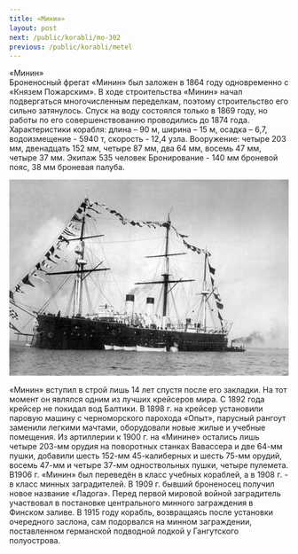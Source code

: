 ```yaml
---
title: «Минин»
layout: post
next: /public/korabli/mo-302
previous: /public/korabli/metel
---
```


«Минин»  
Броненосный фрегат «Минин» был заложен в 1864 году одновременно с «Князем Пожарским». В ходе строительства «Минин» начал подвергаться многочисленным переделкам, поэтому строительство его сильно затянулось. Спуск на воду состоялся только в 1869 году, но работы по его совершенствованию проводились до 1874 года.   
Характеристики корабля: длина – 90 м, ширина – 15 м, осадка – 6,7, водоизмещение - 5940 т, скорость - 12,4 узла. Вооружение: четыре 203 мм, двенадцать 152 мм, четыре 87 мм, два 64 мм, восемь 47 мм, четыре 37 мм. Экипаж 535 человек Бронирование - 140 мм броневой пояс, 38 мм броневая палуба.  
  

![](/assets/img/Minin.gif)  

  
«Минин» вступил в строй лишь 14 лет спустя после его закладки. На тот момент он являлся одним из лучших крейсеров мира. С 1892 года крейсер не покидал вод Балтики. В 1898 г. на крейсер установили паровую машину с черноморского парохода «Опыт», парусный рангоут заменили легкими мачтами, оборудовали новые жилые и учебные помещения. Из артиллерии к 1900 г. на «Минине» остались лишь четыре 203-мм орудия на поворотных станках Вавассера и две 64-мм пушки, добавили шесть 152-мм 45-калиберных и шесть 75-мм орудий, восемь 47-мм и четыре 37-мм одноствольных пушки, четыре пулемета.   
В1906 г. «Минин» был переведён в класс учебных кораблей, а в 1908 г. - в класс минных заградителей. В 1909 г. бывший броненосец получил новое название «Ладога». Перед первой мировой войной заградитель участвовал в постановке центрального минного заграждения в Финском заливе. В 1915 году корабль, возвращаясь после установки очередного заслона, сам подорвался на минном заграждении, поставленном германской подводной лодкой у Гангутского полуострова.   
    